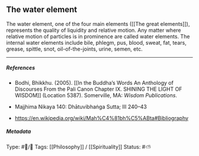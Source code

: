 ## The water element  # 

The water element, one of the four main elements ([[The great elements]]), represents the quality of liquidity and relative motion. Any matter where relative motion of particles is in prominence are called water elements. The internal water elements include bile, phlegm, pus, blood, sweat, fat, tears, grease, spittle, snot, oil-of-the-joints, urine, semen, etc.

___

##### References

- Bodhi, Bhikkhu. (2005). [[In the Buddha’s Words An Anthology of Discourses From the Pali Canon Chapter IX. SHINING THE LIGHT OF WISDOM]] (Location 5387). Somerville, MA: _Wisdom Publications_.

- Majjhima Nikaya 140: Dhātuvibhaṅga Sutta; III 240–43

- https://en.wikipedia.org/wiki/Mah%C4%81bh%C5%ABta#Bibliography

##### Metadata

Type: #🔵/🔵 
Tags:  [[Philosophy]] / [[Spirituality]] 
Status:  #⛅️ 